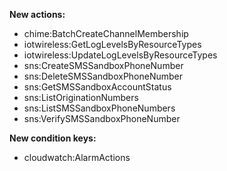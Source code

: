 **New actions:**

- chime:BatchCreateChannelMembership
- iotwireless:GetLogLevelsByResourceTypes
- iotwireless:UpdateLogLevelsByResourceTypes
- sns:CreateSMSSandboxPhoneNumber
- sns:DeleteSMSSandboxPhoneNumber
- sns:GetSMSSandboxAccountStatus
- sns:ListOriginationNumbers
- sns:ListSMSSandboxPhoneNumbers
- sns:VerifySMSSandboxPhoneNumber

**New condition keys:**

- cloudwatch:AlarmActions
